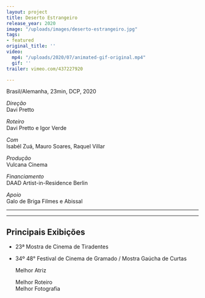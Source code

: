 ```yaml
---
layout: project
title: Deserto Estrangeiro
release_year: 2020
image: "/uploads/images/deserto-estrangeiro.jpg"
tags:
- featured
original_title: ''
video:
  mp4: "/uploads/2020/07/animated-gif-original.mp4"
  gif: ''
trailer: vimeo.com/437227920

---
```

Brasil/Alemanha, 23min, DCP, 2020

_Direção_  
Davi Pretto

_Roteiro_  
Davi Pretto e Igor Verde

_Com_  
Isabél Zuá, Mauro Soares, Raquel Villar

_Produção_  
Vulcana Cinema

_Financiamento_  
DAAD Artist-in-Residence Berlin

_Apoio_  
Galo de Briga Filmes e Abissal

***

***

## Principais Exibições

* 23ª Mostra de Cinema de Tiradentes
* 34º 48° Festival de Cinema de Gramado / Mostra Gaúcha de Curtas

  Melhor Atriz 

  Melhor Roteiro  
  Melhor Fotografia